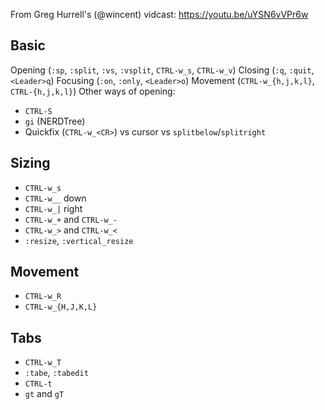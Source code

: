 From Greg Hurrell's (@wincent) vidcast: https://youtu.be/uYSN6vVPr6w

## Basic

Opening (`:sp`, `:split`, `:vs`, `:vsplit`, `CTRL-w_s`, `CTRL-w_v`)
Closing (`:q`, `:quit`, `<Leader>q`)
Focusing (`:on`, `:only`, `<Leader>o`)
Movement (`CTRL-w_{h,j,k,l}`, `CTRL-{h,j,k,l}`)
Other ways of opening:
- `CTRL-S`
- `gi` (NERDTree)
- Quickfix (`CTRL-w_<CR>`) vs cursor vs `splitbelow`/`splitright`

## Sizing

- `CTRL-w_s`
- `CTRL-w__` down
- `CTRL-w_|` right
- `CTRL-w_+` and `CTRL-w_-`
- `CTRL-w_>` and `CTRL-w_<`
- `:resize`, `:vertical_resize`

## Movement

- `CTRL-w_R`
- `CTRL-w_{H,J,K,L}`

## Tabs

- `CTRL-w_T`
- `:tabe`, `:tabedit`
- `CTRL-t`
- `gt` and `gT`
